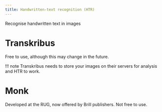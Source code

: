 ```yaml
---
title: Handwritten-text recognition (HTR)
---
```


Recognise handwritten text in images

# Transkribus

Free to use, although this may change in the future.

!!! note
    Transkribus needs to store your images on their servers for analysis and HTR to work.

# Monk

Developed at the RUG, now offered by Brill publishers. Not free to use.
